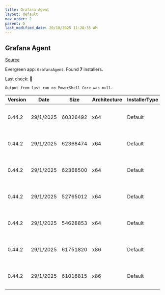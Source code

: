 ```yaml
---
title: Grafana Agent
layout: default
nav_order: 2
parent: G
last_modified_date: 20/10/2025 11:28:35 AM
---
```


## Grafana Agent

[Source](https://grafana.com/docs/agent/)

Evergreen app: `GrafanaAgent`. Found **7** installers.

Last check: 🔴
```
Output from last run on PowerShell Core was null.
```

| Version | Date      | Size     | Architecture | InstallerType | Type | URI                                                                                                                                                                                                                        |
| ------- | --------- | -------- | ------------ | ------------- | ---- | -------------------------------------------------------------------------------------------------------------------------------------------------------------------------------------------------------------------------- |
| 0.44.2  | 29/1/2025 | 60326492 | x64          | Default       | zip  | [https://github.com/grafana/agent/releases/download/v0.44.2/grafana-agent-freebsd-amd64.zip](https://github.com/grafana/agent/releases/download/v0.44.2/grafana-agent-freebsd-amd64.zip)                                   |
| 0.44.2  | 29/1/2025 | 62368474 | x64          | Default       | zip  | [https://github.com/grafana/agent/releases/download/v0.44.2/grafana-agent-windows-amd64.exe.zip](https://github.com/grafana/agent/releases/download/v0.44.2/grafana-agent-windows-amd64.exe.zip)                           |
| 0.44.2  | 29/1/2025 | 62368500 | x64          | Default       | zip  | [https://github.com/grafana/agent/releases/download/v0.44.2/grafana-agent-windows-boringcrypto-amd64.exe.zip](https://github.com/grafana/agent/releases/download/v0.44.2/grafana-agent-windows-boringcrypto-amd64.exe.zip) |
| 0.44.2  | 29/1/2025 | 52765012 | x64          | Default       | zip  | [https://github.com/grafana/agent/releases/download/v0.44.2/grafana-agentctl-freebsd-amd64.zip](https://github.com/grafana/agent/releases/download/v0.44.2/grafana-agentctl-freebsd-amd64.zip)                             |
| 0.44.2  | 29/1/2025 | 54628853 | x64          | Default       | zip  | [https://github.com/grafana/agent/releases/download/v0.44.2/grafana-agentctl-windows-amd64.exe.zip](https://github.com/grafana/agent/releases/download/v0.44.2/grafana-agentctl-windows-amd64.exe.zip)                     |
| 0.44.2  | 29/1/2025 | 61751820 | x86          | Default       | zip  | [https://github.com/grafana/agent/releases/download/v0.44.2/grafana-agent-flow-installer.exe.zip](https://github.com/grafana/agent/releases/download/v0.44.2/grafana-agent-flow-installer.exe.zip)                         |
| 0.44.2  | 29/1/2025 | 61016815 | x86          | Default       | zip  | [https://github.com/grafana/agent/releases/download/v0.44.2/grafana-agent-installer.exe.zip](https://github.com/grafana/agent/releases/download/v0.44.2/grafana-agent-installer.exe.zip)                                   |
